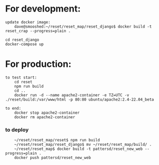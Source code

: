 # For development:

    update docker image:
        dave@smooshed:~/reset/reset_map/reset_django$ docker build -t reset_crap --progress=plain .

    cd reset_django
    docker-compose up

# For production:

    to test start:
        cd reset
        npm run build
        cd ..
        docker run -d --name apache2-container -e TZ=UTC -v ./reset/build:/var/www/html -p 80:80 ubuntu/apache2:2.4-22.04_beta

    to end:
        docker stop apache2-container
        docker rm apache2-container

### to deploy

        ~/reset/reset_map/reset$ npm run build
        ~/reset/reset_map/reset_django$ mv ~/reset/reset_map/build/ .
        ~/reset/reset_map$ docker build -t pattersd/reset_new_web --progress=plain .
        docker push pattersd/reset_new_web
